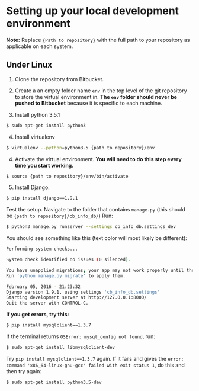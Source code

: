 # Setting up your local development environment
__Note:__ Replace `{Path to repository}` with the full path to your repository as applicable on each system.

## Under Linux

1. Clone the repository from Bitbucket.

2. Create a an empty folder name `env` in the top level of the git repository to store the virtual environment in. __The `env` folder should never be pushed to Bitbucket__ because it is specific to each machine.

3. Install python 3.5.1
```bash
$ sudo apt-get install python3
```

4. Install virtualenv
```bash
$ virtualenv --python=python3.5 {path to repository}/env
```

4. Activate the virtual environment. __You will need to do this step every time you start working.__
```bash
$ source {path to repository}/env/bin/activate
```

5. Install Django.
```bash
$ pip install django==1.9.1
```

Test the setup. Navigate to the folder that contains `manage.py` (this should be `{path to repository}/cb_info_db/`) Run:
```bash
$ python3 manage.py runserver --settings cb_info_db.settings_dev
```

You should see something like this (text color will most likely be different):

```bash
Performing system checks...

System check identified no issues (0 silenced).

You have unapplied migrations; your app may not work properly until they are applied.
Run 'python manage.py migrate' to apply them.

February 05, 2016 - 21:23:32
Django version 1.9.1, using settings 'cb_info_db.settings'
Starting development server at http://127.0.0.1:8000/
Quit the server with CONTROL-C.
```

__If you get errors, try this:__
```bash
$ pip install mysqlclient==1.3.7
```
If the terminal returns `OSError: mysql_config not found`, run:
```bash
$ sudo apt-get install libmysqlclient-dev
```
Try `pip install mysqlclient==1.3.7` again. If it fails and gives the `error: command 'x86_64-linux-gnu-gcc' failed with exit status 1`, do this and then try again:
```bash
$ sudo apt-get install python3.5-dev
```
